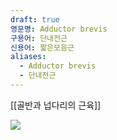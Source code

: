 ```yaml
---
draft: true
영문명: Adductor brevis
구용어: 단내전근
신용어: 짧은모음근
aliases:
  - Adductor brevis
  - 단내전근
---
```


[[골반과 넙다리의 근육]]

![](https://www.physio-pedia.com/images/5/55/Adductor_brevis.gif)


